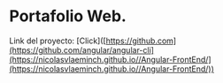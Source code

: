 # Portafolio Web.

Link del proyecto: [Click]([https://github.com](https://github.com/angular/angular-cli](https://nicolasvlaeminch.github.io//Angular-FrontEnd/](https://nicolasvlaeminch.github.io//Angular-FrontEnd/))
